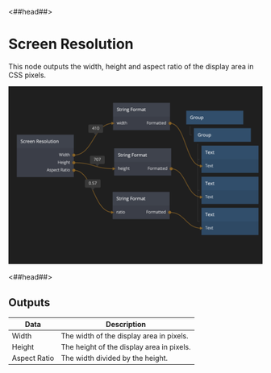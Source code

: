 <##head##>

# Screen Resolution

This node outputs the <span class="ndl-data">width</span>, <span class="ndl-data">height</span> and <span class="ndl-data">aspect ratio</span> of the display area in CSS pixels.

![](screen-resolution.png)

<##head##>

## Outputs

| Data                                       | Description                               |
| ------------------------------------------ | ----------------------------------------- |
| <span class="ndl-data">Width</span>        | The width of the display area in pixels.  |
| <span class="ndl-data">Height</span>       | The height of the display area in pixels. |
| <span class="ndl-data">Aspect Ratio</span> | The width divided by the height.          |
